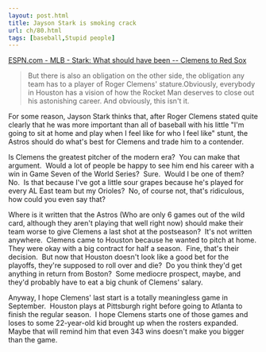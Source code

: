 ```yaml
---
layout: post.html
title: Jayson Stark is smoking crack
url: ch/80.html
tags: [baseball,Stupid people]
---
```

[ESPN.com - MLB - Stark: What should have been -- Clemens to Red Sox](http://sports.espn.go.com/mlb/columns/story?columnist=stark_jayson&id=2535859&campaign=rss&source=MLBHeadlines)

> But there is also an obligation on the other side, the obligation any team has to a player of Roger Clemens' stature.Obviously, everybody in Houston has a vision of how the Rocket Man deserves to close out his astonishing career. And obviously, this isn't it.

For some reason, Jayson Stark thinks that, after Roger Clemens stated quite clearly that he was more important than all of baseball with his little "I'm going to sit at home and play when I feel like for who I feel like" stunt, the Astros should do what's best for Clemens and trade him to a contender.

Is Clemens the greatest pitcher of the modern era?  You can make that argument.  Would a lot of people be happy to see him end his career with a win in Game Seven of the World Series?  Sure.  Would I be one of them?  No.  Is that because I've got a little sour grapes because he's played for every AL East team but my Orioles?  No, of course not, that's ridiculous, how could you even say that?

Where is it written that the Astros (Who are only 6 games out of the wild card, although they aren't playing that well right now) should make their team worse to give Clemens a last shot at the postseason?  It's not written anywhere.  Clemens came to Houston because he wanted to pitch at home.  They were okay with a big contract for half a season.  Fine, that's their decision.  But now that Houston doesn't look like a good bet for the playoffs, they're supposed to roll over and die?  Do you think they'd get anything in return from Boston?  Some mediocre prospect, maybe, and they'd probably have to eat a big chunk of Clemens' salary.

Anyway, I hope Clemens' last start is a totally meaningless game in September.  Houston plays at Pittsburgh right before going to Atlanta to finish the regular season.  I hope Clemens starts one of those games and loses to some 22-year-old kid brought up when the rosters expanded.  Maybe that will remind him that even 343 wins doesn't make you bigger than the game.
